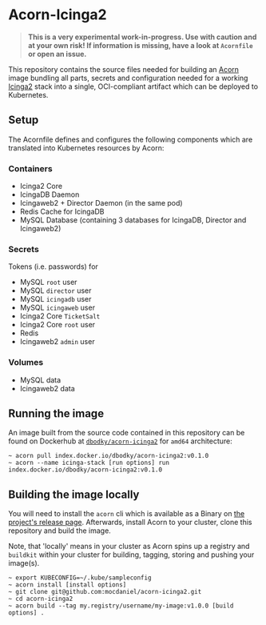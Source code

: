 # Acorn-Icinga2

> **This is a very experimental work-in-progress. Use with caution and at your own risk! If information is missing, have a look at `Acornfile` or open an issue.**

This repository contains the source files needed for building an [Acorn](https://docs.acorn.io) image
bundling all parts, secrets and configuration needed for a working [Icinga2](https://icinga.com) stack
into a single, OCI-compliant artifact which can be deployed to Kubernetes.

## Setup

The Acornfile defines and configures the following components which are translated into Kubernetes resources by Acorn:

### Containers

* Icinga2 Core
* IcingaDB Daemon
* Icingaweb2 + Director Daemon (in the same pod)
* Redis Cache for IcingaDB
* MySQL Database (containing 3 databases for IcingaDB, Director and Icingaweb2)

### Secrets

Tokens (i.e. passwords) for 
* MySQL `root` user
* MySQL `director` user
* MySQL `icingadb` user
* MySQL `icingaweb` user
* Icinga2 Core `TicketSalt`
* Icinga2 Core `root` user
* Redis
* Icingaweb2 `admin` user

### Volumes

* MySQL data
* Icingaweb2 data

## Running the image

An image built from the source code contained in this repository can be found on Dockerhub at
[`dbodky/acorn-icinga2`](https://hub.docker.com/r/dbodky/acorn-icinga2) for `amd64` architecture:

```
~ acorn pull index.docker.io/dbodky/acorn-icinga2:v0.1.0
~ acorn --name icinga-stack [run options] run index.docker.io/dbodky/acorn-icinga2:v0.1.0
```

## Building the image locally

You will need to install the `acorn` cli which is available as a Binary on [the project's release page](https://github.com/acorn-io/acorn/releases/).
Afterwards, install Acorn to your cluster, clone this repository and build the image.

Note, that 'locally' means in your cluster as Acorn spins up a registry and `buildkit` within your cluster for building, tagging, storing and pushing your image(s).

```
~ export KUBECONFIG=~/.kube/sampleconfig
~ acorn install [install options]
~ git clone git@github.com:mocdaniel/acorn-icinga2.git
~ cd acorn-icinga2
~ acorn build --tag my.registry/username/my-image:v1.0.0 [build options] .
```
